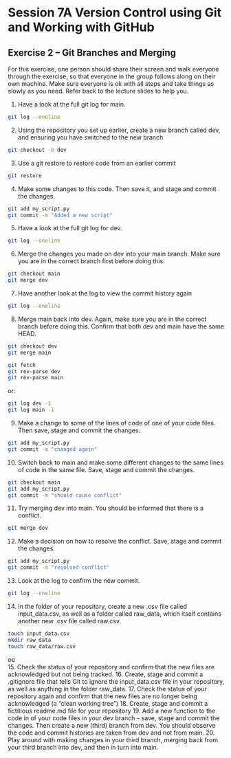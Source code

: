 # Session 7A Version Control using Git and Working with GitHub
## Exercise 2 – Git Branches and Merging
For this exercise, one person should share their screen and walk everyone through the exercise,
so that everyone in the group follows along on their own machine. Make sure everyone is ok
with all steps and take things as slowly as you need. Refer back to the lecture slides to help you.
1. Have a look at the full git log for main.
```bash
git log --oneline
```
2. Using the repository you set up earlier, create a new branch called dev, and ensuring you have switched to the new branch
```bash
git checkout -b dev
```

3. Use a git restore to restore code from an earlier commit
```bash
git restore
```
4. Make some changes to this code. Then save it, and stage and commit the changes.
```bash
git add my_script.py
git commit -m "Added a new script"
```
5. Have a look at the full git log for dev.
```bash
git log --oneline
```
6. Merge the changes you made on dev into your main branch. Make sure you are in the correct branch first before doing this.
```bash
git checkout main
git merge dev
```
7. Have another look at the log to view the commit history again
```bash
git log --oneline
```
8. Merge main back into dev. Again, make sure you are in the correct branch before doing this. Confirm that both dev and main have the same HEAD.
```bash
git checkout dev
git merge main
```

```bash
git fetch
git rev-parse dev
git rev-parse main
```

or:

```bash
git log dev -1
git log main -1
```

9. Make a change to some of the lines of code of one of your code files. Then save, stage and commit the changes.
```bash
git add my_script.py
git commit -m "changed again"
```

10. Switch back to main and make some different changes to the same lines of code in the same file. Save, stage and commit the changes.
```bash
git checkout main
git add my_script.py
git commit -m "should cause conflict"
```

11. Try merging dev into main. You should be informed that there is a conflict.
```bash
git merge dev
```
12. Make a decision on how to resolve the conflict. Save, stage and commit the changes.
```bash
git add my_script.py
git commit -m "resolved conflict"
```
13. Look at the log to confirm the new commit.
```bash
git log --oneline
```
14. In the folder of your repository, create a new .csv file called input_data.csv, as well as a folder called raw_data, which itself contains another new .csv file called raw.csv.
```bash
touch input_data.csv
mkdir raw_data
touch raw_data/raw.csv
```
oe  
15. Check the status of your repository and confirm that the new files are acknowledged but not being tracked.
16. Create, stage and commit a .gitignore file that tells Git to ignore the input_data.csv file in your repository, as well as anything in the folder raw_data.
17. Check the status of your repository again and confirm that the new files are no longer being acknowledged (a “clean working tree”)
18. Create, stage and commit a fictitious readme.md file for your repository
19. Add a new function to the code in of your code files in your dev branch – save, stage and commit the changes. Then create a new (third) branch from dev. You should observe the code and commit histories are taken from dev and not from main.
20. Play around with making changes in your third branch, merging back from your third branch into dev, and then in turn into main.
